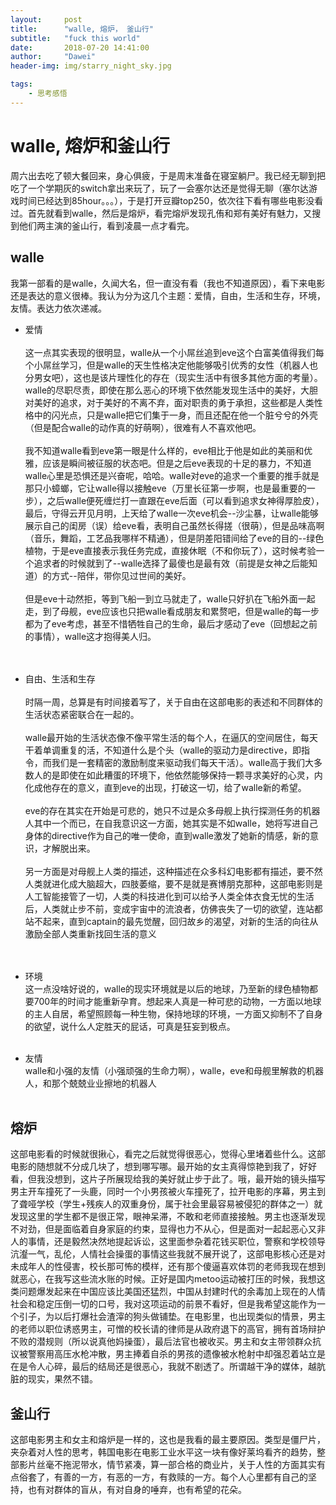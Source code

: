 ```yaml
---
layout:     post
title:      "walle, 熔炉， 釜山行"
subtitle:   "fuck this world"
date:       2018-07-20 14:41:00
author:     "Dawei"
header-img: img/starry_night_sky.jpg

tags:
    - 思考感悟
---
```

walle, 熔炉和釜山行
==

周六出去吃了顿大餐回来，身心俱疲，于是周末准备在寝室躺尸。我已经无聊到把吃了一个学期灰的switch拿出来玩了，玩了一会塞尔达还是觉得无聊（塞尔达游戏时间已经达到85hour。。。），于是打开豆瓣top250，依次往下看有哪些电影没看过。首先就看到walle，然后是熔炉，看完熔炉发现孔侑和郑有美好有魅力，又搜到他们两主演的釜山行，看到凌晨一点才看完。


## walle
我第一部看的是walle，久闻大名，但一直没有看（我也不知道原因），看下来电影还是表达的意义很棒。我认为分为这几个主题：爱情，自由，生活和生存，环境，友情。表达力依次递减。

- 爱情   
<br>这一点其实表现的很明显，walle从一个小屌丝追到eve这个白富美值得我们每个小屌丝学习，但是walle的天生性格决定他能够吸引优秀的女性（机器人也分男女吧），这也是该片理性化的存在（现实生活中有很多其他方面的考量）。walle的尽职尽责，即使在那么恶心的环境下依然能发现生活中的美好，大胆对美好的追求，对于美好的不离不弃，面对职责的勇于承担，这些都是人类性格中的闪光点，只是walle把它们集于一身，而且还配在他一个脏兮兮的外壳（但是配合walle的动作真的好萌啊），很难有人不喜欢他吧。<br/>
<br>我不知道walle看到eve第一眼是什么样的，eve相比于他是如此的美丽和优雅，应该是瞬间被征服的状态吧。但是之后eve表现的十足的暴力，不知道walle心里是恐惧还是兴奋呢，哈哈。walle对eve的追求一个重要的推手就是那只小蟑螂，它让walle得以接触eve（万里长征第一步啊，也是最重要的一步），之后walle便死缠烂打一直跟在eve后面（可以看到追求女神得厚脸皮），最后，守得云开见月明，上天给了walle一次eve机会--沙尘暴，让walle能够展示自己的闺房（误）给eve看，表明自己虽然长得搓（很萌），但是品味高啊（音乐，舞蹈，工艺品我哪样不精通），但是阴差阳错间给了eve的目的--绿色植物，于是eve直接表示我任务完成，直接休眠（不和你玩了），这时候考验一个追求者的时候就到了--walle选择了最傻也是最有效（前提是女神之后能知道）的方式--陪伴，带你见过世间的美好。<br/>
<br>但是eve十动然拒，等到飞船一到立马就走了，walle只好扒在飞船外面一起走，到了母舰，eve应该也只把walle看成朋友和累赘吧，但是walle的每一步都为了eve考虑，甚至不惜牺牲自己的生命，最后才感动了eve（回想起之前的事情），walle这才抱得美人归。<br/>
<br><br/>


- 自由、生活和生存   
<br>时隔一周，总算是有时间接着写了，关于自由在这部电影的表述和不同群体的生活状态紧密联合在一起的。<br/>
<br>walle最开始的生活状态像不像平常生活的每个人，在逼仄的空间居住，每天干着单调重复的活，不知道什么是个头（walle的驱动力是directive，即指令，而我们是一套精密的激励制度来驱动我们每天干活）。walle高于我们大多数人的是即使在如此糟蛋的环境下，他依然能够保持一颗寻求美好的心灵，内化成他存在的意义，直到eve的出现，打破这一切，给了walle新的希望。<br/>
<br>eve的存在其实在开始是可悲的，她只不过是众多母舰上执行探测任务的机器人其中一个而已，在自我意识这一方面，她其实是不如walle，她将写进自己身体的directive作为自己的唯一使命，直到walle激发了她新的情感，新的意识，才解脱出来。</br>
<br>另一方面是对母舰上人类的描述，这种描述在众多科幻电影都有描述，要不然人类就进化成大脑超大，四肢萎缩，要不是就是赛博朋克那种，这部电影则是人工智能接管了一切，人类的科技进化到可以给予人类全体衣食无忧的生活后，人类就止步不前，变成宇宙中的流浪者，仿佛丧失了一切的欲望，连站都站不起来，直到captain的最先觉醒，回归故乡的渴望，对新的生活的向往从激励全部人类重新找回生活的意义<br/>
<br><br/>

- 环境  
这一点没啥好说的，walle的现实环境就是以后的地球，乃至新的绿色植物都要700年的时间才能重新孕育。想起来人真是一种可悲的动物，一方面以地球的主人自居，希望照顾每一种生物，保持地球的环境，一方面又抑制不了自身的欲望，说什么人定胜天的屁话，可真是狂妄到极点。
<br><br/>


- 友情  
walle和小强的友情（小强顽强的生命力啊），walle，eve和母舰里解救的机器人，和那个兢兢业业擦地的机器人
<br><br/>

## 熔炉
 这部电影看的时候就很揪心，看完之后就觉得很恶心，觉得心里堵着些什么。这部电影的随想就不分成几块了，想到哪写哪。最开始的女主真得惊艳到我了，好好看，但我没想到，这片子所展现给我的美好就止步于此了。哦，最开始的镜头描写男主开车撞死了一头鹿，同时一个小男孩被火车撞死了，拉开电影的序幕，男主到了聋哑学校（学生+残疾人的双重身份，属于社会里最容易被侵犯的群体之一）就发现这里的学生都不是很正常，眼神呆滞，不敢和老师直接接触。男主也逐渐发现不对劲，但是面临着自身家庭的约束，显得也力不从心，但是面对一起起恶心又非人的事情，还是毅然决然地提起诉讼，这里面参杂着花钱买职位，警察和学校领导沆瀣一气，乱伦，人情社会操蛋的事情这些我就不展开说了，这部电影核心还是对未成年人的性侵害，校长那可怖的模样，还有那个傻逼喜欢体罚的老师我现在想到就恶心，在我写这些流水账的时候。正好是国内metoo运动被打压的时候，我想这类问题爆发起来在中国应该比美国还猛烈，中国从封建时代的余毒加上现在的人情社会和稳定压倒一切的口号，我对这项运动的前景不看好，但是我希望这能作为一个引子，为以后打爆社会渣滓的狗头做铺垫。在电影里，也出现类似的情景，男主的老师以职位诱惑男主，可憎的校长请的律师是从政府退下的高官，拥有首场辩护不败的潜规则（所以说真他妈操蛋），最后法官也被收买。男主和女主带领群众抗议被警察用高压水枪冲散，男主捧着自杀的男孩的遗像被水枪射中却强忍着站立是在是令人心碎，最后的结局还是很恶心，我就不剧透了。所谓越干净的媒体，越肮脏的现实，果然不错。

## 釜山行
 这部电影男主和女主和熔炉是一样的，这也是我看的最主要原因。类型是僵尸片，夹杂着对人性的思考，韩国电影在电影工业水平这一块有像好莱坞看齐的趋势，整部影片丝毫不拖泥带水，情节紧凑，算一部合格的商业片，关于人性的方面其实有点俗套了，有善的一方，有恶的一方，有救赎的一方。每个人心里都有自己的坚持，也有对群体的盲从，有对自身的唾弃，也有希望的花朵。
